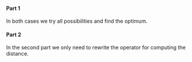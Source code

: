 #### Part 1

In both cases we try all possibilities and find the optimum.

#### Part 2

In the second part we only need to rewrite the operator for computing the distance.


